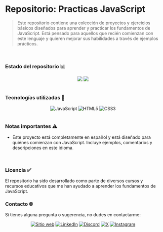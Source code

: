 # Repositorio: Practicas JavaScript
> Este repositorio contiene una colección de proyectos y ejercicios básicos diseñados para aprender y practicar los fundamentos de JavaScript. Está pensado para aquellos que recién comienzan con este lenguaje y quieren mejorar sus habilidades a través de ejemplos prácticos.
<br>

### Estado del repositorio 📊️
<div align="center" style="display: inline_block">
<img src="https://img.shields.io/badge/Coverage-5%25-141a3c?style=for-the-badge" />
<img src="https://img.shields.io/badge/Version-1.0-141a3c?style=for-the-badge" />
</div>
<br>

### Tecnologías utilizadas 🔨
<div align="center" style="display: inline_block">
<img alt="JavaScript" src="https://img.shields.io/badge/JavaScript-F7DF1E?style=for-the-badge&logo=javascript&logoColor=black" />
<img alt="HTML5" src="https://img.shields.io/badge/HTML5-E34F26?style=for-the-badge&logo=html5&logoColor=white" />
<img alt="CSS3" src="https://img.shields.io/badge/CSS3-1572B6?style=for-the-badge&logo=css3&logoColor=white" />
</div>
<br>

### Notas importantes ⚠
  - Este proyecto está completamente en español y está diseñado para quiénes comienzan con JavaScript. Incluye ejemplos, comentarios y descripciones en este idioma.
<br>

### Licencia ✅
El repositorio ha sido desarrollado como parte de diversos cursos y recursos educativos que me han ayudado a aprender los fundamentos de JavaScript.
<br>

### Contacto 🌐
Si tienes alguna pregunta o sugerencia, no dudes en contactarme:
<div align="center" style="display: inline_block">
  
<a href="https://odrasanchezdev.super.site/"> <img alt="Sitio web" src="https://img.shields.io/badge/website-000000?style=for-the-badge&logo=About.me&logoColor=white" /></a>
<a href="https://www.linkedin.com/in/odrasanchez/"> <img alt="LinkedIn" src="https://img.shields.io/badge/-LinkedIn-0077B5?style=for-the-badge&logo=linkedin&logoColor=white" /></a>
<a href="https://discord.gg/JPE42a2R"> <img alt="Discord" src="https://img.shields.io/badge/Discord-7289DA?style=for-the-badge&logo=discord&logoColor=white" /></a>
<a href="https://x.com/0dra_S0?t=AtS7ZVfs93jllBZ3RxVGQA&s=09"> <img alt="X" src="https://img.shields.io/badge/-X-000000?style=for-the-badge&logo=x&logoColor=white" /></a>
<a href="https://www.instagram.com/odrasanchezdev/"> <img alt="Instagram" src="https://img.shields.io/badge/-Instagram-E4405F?style=for-the-badge&logo=instagram&logoColor=white" /></a>

</div>
